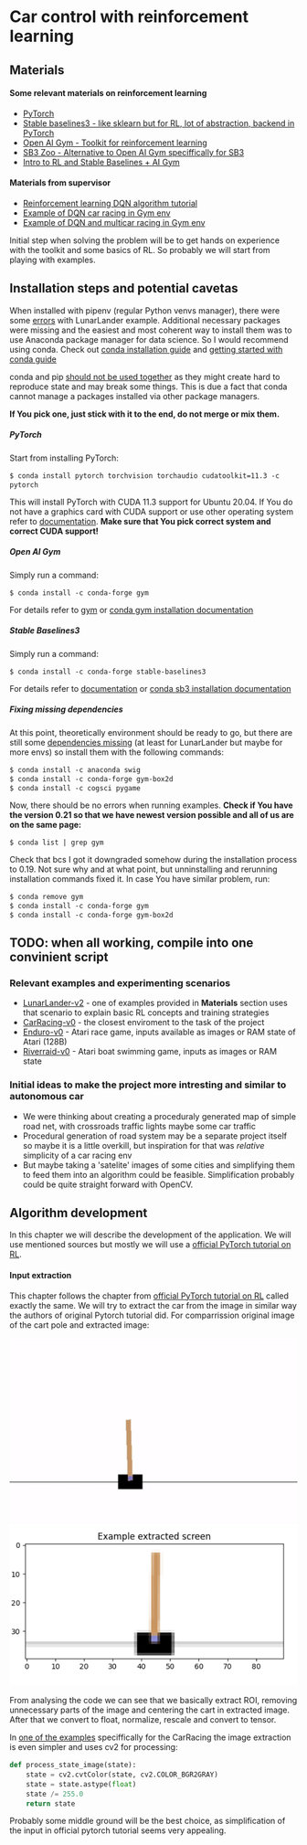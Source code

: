 # Car control with reinforcement learning 

## Materials
#### Some relevant materials on reinforcement learning
- [PyTorch](https://pytorch.org/)
- [Stable baselines3 - like sklearn but for RL, lot of abstraction, backend in PyTorch](https://github.com/DLR-RM/stable-baselines3)
- [Open AI Gym - Toolkit for reinforcement learning](https://gym.openai.com/)
- [SB3 Zoo - Alternative to Open AI Gym speciffically for SB3](https://github.com/DLR-RM/rl-baselines3-zoo)
- [Intro to RL and Stable Baselines + AI Gym](https://www.youtube.com/watch?v=XbWhJdQgi7E&list=PLQVvvaa0QuDf0O2DWwLZBfJeYY-JOeZB1)

#### Materials from supervisor
- [Reinforcement learning DQN algorithm tutorial](https://pytorch.org/tutorials/intermediate/reinforcement_q_learning.html)
- [Example of DQN car racing in Gym env](https://github.com/andywu0913/OpenAI-GYM-CarRacing-DQN/blob/master/resources/trial_600.gif)
- [Example of DQN and multicar racing in Gym env](https://github.com/igilitschenski/multi_car_racing)

Initial step when solving the problem will be to get hands on experience with
the toolkit and some basics of RL. So probably we will start from playing with 
examples.

## Installation steps and potential cavetas
When installed with pipenv (regular Python venvs manager), there were some [errors](https://stackoverflow.com/questions/44198228)
with LunarLander example. Additional necessary packages were missing and the 
easiest and most coherent way to install them was to use Anaconda package manager 
for data science. So I would recommend using conda. Check out [conda installation guide](https://docs.conda.io/projects/conda/en/latest/user-guide/install/linux.html)
and [getting started with conda guide](https://docs.conda.io/projects/conda/en/latest/user-guide/getting-started.html)

conda and pip [should not be used together](https://www.anaconda.com/blog/using-pip-in-a-conda-environment)
as they might create hard to reproduce state and may break some things. This is
due a fact that conda cannot manage a packages installed via other package 
managers. 

**If You pick one, just stick with it to the end, do not merge or mix them.**

##### PyTorch
Start from installing PyTorch:
```
$ conda install pytorch torchvision torchaudio cudatoolkit=11.3 -c pytorch
```
This will install PyTorch with CUDA 11.3 support 
for Ubuntu 20.04. If You do not have a graphics card with CUDA support or use
other operating system refer to [documentation](https://pytorch.org/get-started/locally/).
**Make sure that You pick correct system and correct CUDA support!**


##### Open AI Gym
Simply run a command:
```
$ conda install -c conda-forge gym 
```
For details refer to [gym](https://gym.openai.com/docs/) or 
[conda gym installation documentation](https://anaconda.org/conda-forge/gym)


##### Stable Baselines3 
Simply run a command:
```
$ conda install -c conda-forge stable-baselines3 
```
For details refer to [documentation](https://stable-baselines3.readthedocs.io/en/master/guide/install.html)
or [conda sb3 installation documentation](https://anaconda.org/conda-forge/stable-baselines3)


##### Fixing missing dependencies
At this point, theoretically environment should be ready to go, but there are 
still some [dependencies missing](https://stackoverflow.com/questions/44198228/)
(at least for LunarLander but maybe for more envs) so install them with the
following commands:
```
$ conda install -c anaconda swig
$ conda install -c conda-forge gym-box2d
$ conda install -c cogsci pygame 
```
Now, there should be no errors when running examples. **Check if You have the 
version 0.21 so that we have newest version possible and all of us are on the 
same page:**
```
$ conda list | grep gym
```
Check that bcs I got it downgraded somehow during the installation process to 
0.19. Not sure why and at what point, but unninstalling and rerunning 
installation commands fixed it. In case You have similar problem, run:
```
$ conda remove gym
$ conda install -c conda-forge gym 
$ conda install -c conda-forge gym-box2d
```

## TODO: when all working, compile into one convinient script

### Relevant examples and experimenting scenarios
- [LunarLander-v2](https://gym.openai.com/envs/LunarLander-v2/) - one of examples provided in **Materials** section uses that scenario to explain basic RL concepts and training strategies
- [CarRacing-v0](https://gym.openai.com/envs/CarRacing-v0/) - the closest enviroment to the task of the project
- [Enduro-v0](https://gym.openai.com/envs/Enduro-v0/) - Atari race game, inputs available as images or RAM state of Atari (128B)
- [Riverraid-v0](https://gym.openai.com/envs/Riverraid-v0/) - Atari boat swimming game, inputs as images or RAM state

### Initial ideas to make the project more intresting and similar to autonomous car
- We were thinking about creating a proceduraly generated map of simple road 
net, with crossroads traffic lights maybe some car traffic
- Procedural generation of road system may be a separate project itself so maybe
it is a little overkill, but inspiration for that was *relative* simplicity of
a car racing env
- But maybe taking a 'satelite' images of some cities and simplifying them to 
feed them into an algorithm could be feasible. Simplification probably could be
quite straight forward with OpenCV. 

## Algorithm development

In this chapter we will describe the development of the application. We will use
mentioned sources but mostly we will use a [official PyTorch tutorial on RL](https://pytorch.org/tutorials/intermediate/reinforcement_q_learning.html).

#### Input extraction

This chapter follows the chapter from [official PyTorch tutorial on RL](https://pytorch.org/tutorials/intermediate/reinforcement_q_learning.html)
called exactly the same. We will try to extract the car from the image in 
similar way the authors of original Pytorch tutorial did. For comparrission 
original image of the cart pole and extracted image:

![original](img/cart_pole.png)
![extracted](img/cart_pole_extracted.png)

From analysing the code we can see that we basically extract ROI, removing
unnecessary parts of the image and centering the cart in extracted image. After
that we convert to float, normalize, rescale and convert to tensor.

In [one of the examples](https://github.com/andywu0913/OpenAI-GYM-CarRacing-DQN/blob/master/common_functions.py)
speciffically for the CarRacing the image extraction is even simpler and uses 
cv2 for processing:
```python
def process_state_image(state):
    state = cv2.cvtColor(state, cv2.COLOR_BGR2GRAY)
    state = state.astype(float)
    state /= 255.0
    return state
```
Probably some middle ground will be the best choice, as simplification of the 
input in official pytorch tutorial seems very appealing.




